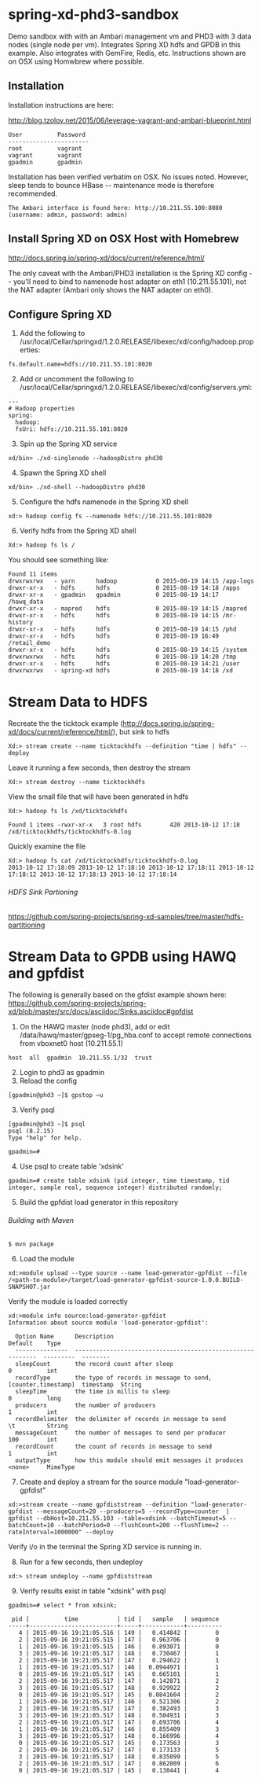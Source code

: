 # spring-xd-phd3-sandbox
Demo sandbox with with an Ambari management vm and PHD3 with 3 data nodes (single node per vm). Integrates Spring XD hdfs and GPDB in this example. Also integrates with GemFire, Redis, etc. Instructions shown are on OSX using Homwbrew where possible.

## Installation

Installation instructions are here:

http://blog.tzolov.net/2015/06/leverage-vagrant-and-ambari-blueprint.html
```
User          Password
-----------------------
root          vagrant
vagrant       vagrant
gpadmin       gpadmin
```
Installation has been verified verbatim on OSX.  No issues noted. However, sleep tends to bounce HBase -- maintenance mode is therefore recommended.
```
The Ambari interface is found here: http://10.211.55.100:8080 (username: admin, password: admin)
```
## Install Spring XD on OSX Host with Homebrew

http://docs.spring.io/spring-xd/docs/current/reference/html/

The only caveat with the Ambari/PHD3 installation is the Spring XD config -- you'll need to bind to namenode host adapter on eth1 (10.211.55.101), not the NAT adapter (Ambari only shows the NAT adapter on eth0). 

## Configure Spring XD

1) Add the following to
/usr/local/Cellar/springxd/1.2.0.RELEASE/libexec/xd/config/hadoop.properties:
```
fs.default.name=hdfs://10.211.55.101:8020 
```
2) Add or uncomment the following to
/usr/local/Cellar/springxd/1.2.0.RELEASE/libexec/xd/config/servers.yml:
```
---
# Hadoop properties
spring:
  hadoop:
  fsUri: hdfs://10.211.55.101:8020
```
3) Spin up the Spring XD service
```
xd/bin> ./xd-singlenode --hadoopDistro phd30
```
4) Spawn the Spring XD shell
```
xd/bin> ./xd-shell --hadoopDistro phd30
```
5) Configure the hdfs namenode in the Spring XD shell
```
xd:> hadoop config fs --namenode hdfs://10.211.55.101:8020
```
6) Verify hdfs from the Spring XD shell
```
Xd:> hadoop fs ls /
```
You should see something like:
```
Found 11 items
drwxrwxrwx   - yarn      hadoop           0 2015-08-19 14:15 /app-logs
drwxr-xr-x   - hdfs      hdfs             0 2015-08-19 14:18 /apps
drwxr-xr-x   - gpadmin   gpadmin          0 2015-08-19 14:17 /hawq_data
drwxr-xr-x   - mapred    hdfs             0 2015-08-19 14:15 /mapred
drwxr-xr-x   - hdfs      hdfs             0 2015-08-19 14:15 /mr-history
drwxr-xr-x   - hdfs      hdfs             0 2015-08-19 14:15 /phd
drwxr-xr-x   - hdfs      hdfs             0 2015-08-19 16:49 /retail_demo
drwxr-xr-x   - hdfs      hdfs             0 2015-08-19 14:15 /system
drwxrwxrwx   - hdfs      hdfs             0 2015-08-19 14:20 /tmp
drwxr-xr-x   - hdfs      hdfs             0 2015-08-19 14:21 /user
drwxrwxrwx   - spring-xd hdfs             0 2015-08-19 14:18 /xd
```
# Stream Data to HDFS
Recreate the the ticktock example (http://docs.spring.io/spring-xd/docs/current/reference/html/), but sink to hdfs
```
Xd:> stream create --name ticktockhdfs --definition "time | hdfs" --deploy
```
Leave it running a few seconds, then destroy the stream
```
Xd:> stream destroy --name ticktockhdfs
```
View the small file that will have been generated in hdfs
```
Xd:> hadoop fs ls /xd/ticktockhdfs  

Found 1 items -rwxr-xr-x   3 root hdfs        420 2013-10-12 17:18 /xd/ticktockhdfs/ticktockhdfs-0.log
```
Quickly examine the file
```
Xd:> hadoop fs cat /xd/ticktockhdfs/ticktockhdfs-0.log  
2013-10-12 17:18:09 2013-10-12 17:18:10 2013-10-12 17:18:11 2013-10-12 17:18:12 2013-10-12 17:18:13 2013-10-12 17:18:14
```
###### HDFS Sink Partioning
https://github.com/spring-projects/spring-xd-samples/tree/master/hdfs-partitioning

# Stream Data to GPDB using HAWQ and gpfdist

The following is generally based on the gfdist example shown here:
https://github.com/spring-projects/spring-xd/blob/master/src/docs/asciidoc/Sinks.asciidoc#gpfdist

1) On the HAWQ master (node phd3), add or edit /data/hawq/master/gpseg-1/pg_hba.conf to accept remote connections from vboxnet0 host (10.211.55.1)
```
host  all  gpadmin  10.211.55.1/32  trust
```
2) Login to phd3 as gpadmin
3) Reload the config
```
[gpadmin@phd3 ~]$ gpstop –u
```
3) Verify psql
```
[gpadmin@phd3 ~]$ psql
psql (8.2.15)
Type "help" for help.

gpadmin=#
```
4) Use psql to create table 'xdsink'
```
gpadmin=# create table xdsink (pid integer, time timestamp, tid integer, sample real, sequence integer) distributed randomly;
```
5) Build the gpfdist load generator in this repository
###### Building with Maven
```
$ mvn package
```
6) Load the module
```
xd:>module upload --type source --name load-generator-gpfdist --file /<path-to-module>/target/load-generator-gpfdist-source-1.0.0.BUILD-SNAPSHOT.jar
```
Verify the module is loaded correctly
```
xd:>module info source:load-generator-gpfdist
Information about source module 'load-generator-gpfdist':

  Option Name      Description                                                  Default    Type
  ---------------  -----------------------------------------------------------  ---------  --------
  sleepCount       the record count after sleep                                 0          int
  recordType       the type of records in message to send, [counter,timestamp]  timestamp  String
  sleepTime        the time in millis to sleep                                  0          long
  producers        the number of producers                                      1          int
  recordDelimiter  the delimiter of records in message to send                  \t         String
  messageCount     the number of messages to send per producer                  100        int
  recordCount      the count of records in message to send                      1          int
  outputType       how this module should emit messages it produces             <none>     MimeType
```
7) Create and deploy a stream for the source module "load-generator-gpfdist"
```
xd:>stream create --name gpfdiststream --definition "load-generator-gpfdist --messageCount=20 --producers=5 --recordType=counter  | gpfdist --dbHost=10.211.55.103 --table=xdsink --batchTimeout=5 --batchCount=10 --batchPeriod=0 --flushCount=200 --flushTime=2 --rateInterval=1000000" --deploy
```
Verify i/o in the terminal the Spring XD service is running in.

8) Run for a few seconds, then undeploy
```
xd:> stream undeploy --name gpfdiststream
```
9) Verify results exist in table "xdsink" with psql
```
gpadmin=# select * from xdsink;

 pid |          time           | tid |   sample   | sequence 
-----+-------------------------+-----+------------+----------
   4 | 2015-09-16 19:21:05.516 | 149 |   0.414842 |        0
   2 | 2015-09-16 19:21:05.515 | 147 |   0.963706 |        0
   1 | 2015-09-16 19:21:05.515 | 146 |   0.893071 |        0
   3 | 2015-09-16 19:21:05.517 | 148 |   0.730467 |        1
   2 | 2015-09-16 19:21:05.517 | 147 |   0.294622 |        1
   1 | 2015-09-16 19:21:05.517 | 146 |  0.0944971 |        1
   0 | 2015-09-16 19:21:05.517 | 145 |   0.665101 |        1
   2 | 2015-09-16 19:21:05.517 | 147 |   0.142871 |        2
   3 | 2015-09-16 19:21:05.517 | 148 |   0.929922 |        2
   0 | 2015-09-16 19:21:05.517 | 145 |  0.0841604 |        2
   1 | 2015-09-16 19:21:05.517 | 146 |   0.521306 |        2
   2 | 2015-09-16 19:21:05.517 | 147 |   0.382493 |        3
   3 | 2015-09-16 19:21:05.517 | 148 |   0.504931 |        3
   2 | 2015-09-16 19:21:05.517 | 147 |   0.693706 |        4
   1 | 2015-09-16 19:21:05.517 | 146 |   0.855409 |        3
   3 | 2015-09-16 19:21:05.517 | 148 |   0.166996 |        4
   0 | 2015-09-16 19:21:05.517 | 145 |   0.173563 |        3
   2 | 2015-09-16 19:21:05.517 | 147 |   0.173133 |        5
   3 | 2015-09-16 19:21:05.517 | 148 |   0.835099 |        5
   2 | 2015-09-16 19:21:05.517 | 147 |   0.862009 |        6
   0 | 2015-09-16 19:21:05.517 | 145 |   0.138441 |        4
```
